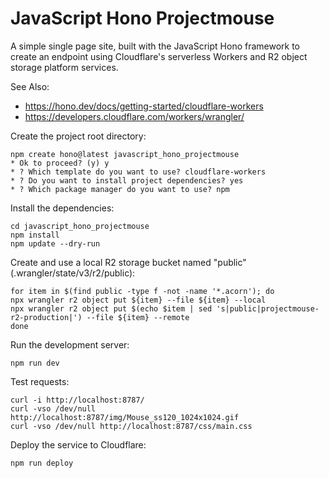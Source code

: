 # JavaScript Hono Projectmouse

A simple single page site, built with the JavaScript Hono framework to create an endpoint using Cloudflare's serverless Workers and R2 object storage platform services.

See Also:

* https://hono.dev/docs/getting-started/cloudflare-workers
* https://developers.cloudflare.com/workers/wrangler/


Create the project root directory:

```shell
npm create hono@latest javascript_hono_projectmouse
* Ok to proceed? (y) y
* ? Which template do you want to use? cloudflare-workers
* ? Do you want to install project dependencies? yes
* ? Which package manager do you want to use? npm
```

Install the dependencies:

```shell
cd javascript_hono_projectmouse
npm install
npm update --dry-run
```

Create and use a local R2 storage bucket named "public" (.wrangler/state/v3/r2/public):

```shell
for item in $(find public -type f -not -name '*.acorn'); do
npx wrangler r2 object put ${item} --file ${item} --local
npx wrangler r2 object put $(echo $item | sed 's|public|projectmouse-r2-production|') --file ${item} --remote
done
```

Run the development server:

```shell
npm run dev
```

Test requests:

```shell
curl -i http://localhost:8787/
curl -vso /dev/null http://localhost:8787/img/Mouse_ss120_1024x1024.gif
curl -vso /dev/null http://localhost:8787/css/main.css
```

Deploy the service to Cloudflare:

```shell
npm run deploy
```
